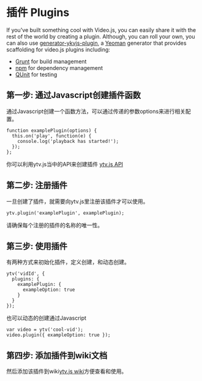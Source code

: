 插件 Plugins
=======
If you've built something cool with Video.js, you can easily share it with the rest of the world by creating a plugin. Although, you can roll your own, you can also use [generator-ykvjs-plugin](https://github.com/dmlap/generator-ykvjs-plugin), a [Yeoman](http://yeoman.io) generator that provides scaffolding for video.js plugins including:
* [Grunt](http://gruntjs.com) for build management
* [npm](https://www.npmjs.org) for dependency management
* [QUnit](http://qunitjs.com) for testing

第一步: 通过Javascript创建插件函数
-----------------------------
 通过Javascript创建一个函数方法，可以通过传递的参数options来进行相关配置。

    function examplePlugin(options) {
      this.on('play', function(e) {
        console.log('playback has started!');
      });
    };

你可以利用ytv.js当中的API来创建插件 [ytv.js API](api.md)

第二步: 注册插件
-------------------------------
一旦创建了插件，就需要向ytv.js里注册该插件才可以使用。

    ytv.plugin('examplePlugin', examplePlugin);

请确保每个注册的插件的名称的唯一性。

第三步: 使用插件
----------------------
有两种方式来初始化插件，定义创建，和动态创建。

    ytv('vidId', {
      plugins: {
        examplePlugin: {
          exampleOption: true
        }
      }
    });

也可以动态的创建通过Javascript

    var video = ytv('cool-vid');
    video.plugin({ exampleOption: true });

第四步: 添加插件到wiki文档
----------------------
然后添加该插件到wiki[ytv.js wiki](https://github.com/ytvjs/ytv.js/wiki/Plugins)方便查看和使用。
